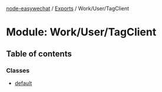 [node-easywechat](../README.md) / [Exports](../modules.md) / Work/User/TagClient

# Module: Work/User/TagClient

## Table of contents

### Classes

- [default](../classes/Work_User_TagClient.default.md)
